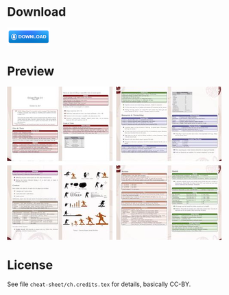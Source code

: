 
# Download

[![Download](/gfx/download.jpg)](https://github.com/ralfbiedert/eclipse-phase-2-tools/releases/download/v2017-12-20/ep2-cheat-sheet-2017-12-20.pdf)

# Preview

![Preview](/gfx/preview-cheat-sheet-r1.jpg)


# License

See file `cheat-sheet/ch.credits.tex` for details,  basically CC-BY.
